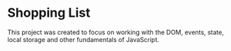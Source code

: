 # Shopping List

This project was created to focus on working with the DOM, events, state, local storage and other fundamentals of JavaScript.


